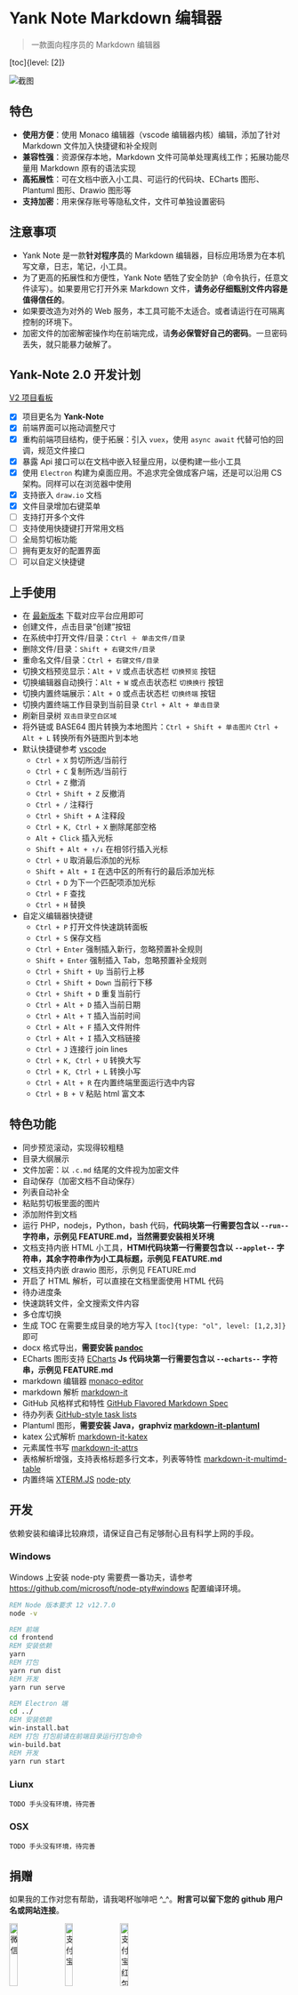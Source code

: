 # Yank Note Markdown 编辑器
> 一款面向程序员的 Markdown 编辑器

[toc]{level: [2]}

![截图](./help/0.png)

## 特色
+ **使用方便**：使用 Monaco 编辑器（vscode 编辑器内核）编辑，添加了针对 Markdown 文件加入快捷键和补全规则
+ **兼容性强**：资源保存本地，Markdown 文件可简单处理离线工作；拓展功能尽量用 Markdown 原有的语法实现
+ **高拓展性**：可在文档中嵌入小工具、可运行的代码块、ECharts 图形、Plantuml 图形、Drawio 图形等
+ **支持加密**：用来保存账号等隐私文件，文件可单独设置密码

## 注意事项
+ Yank Note 是一款**针对程序员**的 Markdown 编辑器，目标应用场景为在本机写文章，日志，笔记，小工具。
+ 为了更高的拓展性和方便性，Yank Note 牺牲了安全防护（命令执行，任意文件读写）。如果要用它打开外来 Markdown 文件，**请务必仔细甄别文件内容是值得信任的**。
+ 如果要改造为对外的 Web 服务，本工具可能不太适合。或者请运行在可隔离控制的环境下。
+ 加密文件的加密解密操作均在前端完成，请**务必保管好自己的密码**。一旦密码丢失，就只能暴力破解了。

## Yank-Note 2.0 开发计划
[V2 项目看板](https://github.com/purocean/yn/projects/2)

+ [x] 项目更名为 **Yank-Note**
+ [x] 前端界面可以拖动调整尺寸
+ [x] 重构前端项目结构，便于拓展：引入 `vuex`，使用 `async await` 代替可怕的回调，规范文件接口
+ [x] 暴露 Api 接口可以在文档中嵌入轻量应用，以便构建一些小工具
+ [x] 使用 `Electron` 构建为桌面应用。不追求完全做成客户端，还是可以沿用 CS 架构。同样可以在浏览器中使用
+ [x] 支持嵌入 `draw.io` 文档
+ [x] 文件目录增加右键菜单
+ [ ] 支持打开多个文件
+ [ ] 支持使用快捷键打开常用文档
+ [ ] 全局剪切板功能
+ [ ] 拥有更友好的配置界面
+ [ ] 可以自定义快捷键

## 上手使用
+ 在 [最新版本](https://github.com/purocean/yn/releases) 下载对应平台应用即可
+ 创建文件，点击目录“创建”按钮
+ 在系统中打开文件/目录：`Ctrl ＋ 单击文件/目录`
+ 删除文件/目录：`Shift + 右键文件/目录`
+ 重命名文件/目录：`Ctrl + 右键文件/目录`
+ 切换文档预览显示：`Alt + V` 或点击状态栏 `切换预览` 按钮
+ 切换编辑器自动换行：`Alt + W` 或点击状态栏 `切换换行` 按钮
+ 切换内置终端展示：`Alt + O` 或点击状态栏 `切换终端` 按钮
+ 切换内置终端工作目录到当前目录 `Ctrl + Alt + 单击目录`
+ 刷新目录树 `双击目录空白区域`
+ 将外链或 BASE64 图片转换为本地图片：`Ctrl + Shift + 单击图片` `Ctrl + Alt + L` 转换所有外链图片到本地
+ 默认快捷键参考 [vscode](https://code.visualstudio.com/)
    + `Ctrl + X` 剪切所选/当前行
    + `Ctrl + C` 复制所选/当前行
    + `Ctrl + Z` 撤消
    + `Ctrl + Shift + Z` 反撤消
    + `Ctrl + /` 注释行
    + `Ctrl + Shift + A` 注释段
    + `Ctrl + K, Ctrl + X` 删除尾部空格
    + `Alt + Click` 插入光标
    + `Shift + Alt + ↑/↓` 在相邻行插入光标
    + `Ctrl + U` 取消最后添加的光标
    + `Shift + Alt + I` 在选中区的所有行的最后添加光标
    + `Ctrl + D` 为下一个匹配项添加光标
    + `Ctrl + F` 查找
    + `Ctrl + H` 替换
+ 自定义编辑器快捷键
    + `Ctrl + P` 打开文件快速跳转面板
    + `Ctrl + S` 保存文档
    + `Ctrl + Enter` 强制插入新行，忽略预置补全规则
    + `Shift + Enter` 强制插入 Tab，忽略预置补全规则
    + `Ctrl + Shift + Up` 当前行上移
    + `Ctrl + Shift + Down` 当前行下移
    + `Ctrl + Shift + D` 重复当前行
    + `Ctrl + Alt + D` 插入当前日期
    + `Ctrl + Alt + T` 插入当前时间
    + `Ctrl + Alt + F` 插入文件附件
    + `Ctrl + Alt + I` 插入文档链接
    + `Ctrl + J` 连接行 join lines
    + `Ctrl + K, Ctrl + U` 转换大写
    + `Ctrl + K, Ctrl + L` 转换小写
    + `Ctrl + Alt + R` 在内置终端里面运行选中内容
    + `Ctrl + B + V` 粘贴 html 富文本

## 特色功能
+ 同步预览滚动，实现得较粗糙
+ 目录大纲展示
+ 文件加密：以 `.c.md` 结尾的文件视为加密文件
+ 自动保存（加密文档不自动保存）
+ 列表自动补全
+ 粘贴剪切板里面的图片
+ 添加附件到文档
+ 运行 PHP，nodejs，Python，bash 代码，**代码块第一行需要包含以 `--run--` 字符串，示例见 FEATURE.md，当然需要安装相关环境**
+ 文档支持内嵌 HTML 小工具，**HTMl代码块第一行需要包含以 `--applet--` 字符串，其余字符串作为小工具标题，示例见 FEATURE.md**
+ 文档支持内嵌 drawio 图形，示例见 FEATURE.md
+ 开启了 HTML 解析，可以直接在文档里面使用 HTML 代码
+ 待办进度条
+ 快速跳转文件，全文搜索文件内容
+ 多仓库切换
+ 生成 TOC 在需要生成目录的地方写入 `[toc]{type: "ol", level: [1,2,3]}` 即可
+ docx 格式导出，**需要安装 [pandoc](https://pandoc.org/)**
+ ECharts 图形支持 [ECharts](https://echarts.baidu.com/) **Js 代码块第一行需要包含以 `--echarts--` 字符串，示例见 FEATURE.md**
+ markdown 编辑器 [monaco-editor](https://github.com/Microsoft/monaco-editor)
+ markdown 解析 [markdown-it](https://github.com/markdown-it/markdown-it)
+ GitHub 风格样式和特性 [GitHub Flavored Markdown Spec](https://github.github.com/gfm/)
+ 待办列表 [GitHub-style task lists](https://github.com/revin/markdown-it-task-lists)
+ Plantuml 图形，**需要安装 Java，graphviz [markdown-it-plantuml](https://github.com/gmunguia/markdown-it-plantuml)**
+ katex 公式解析 [markdown-it-katex](https://github.com/waylonflinn/markdown-it-katex)
+ 元素属性书写 [markdown-it-attrs](https://github.com/arve0/markdown-it-attrs)
+ 表格解析增强，支持表格标题多行文本，列表等特性 [markdown-it-multimd-table](https://github.com/RedBug312/markdown-it-multimd-table)
+ 内置终端 [XTERM.JS](https://xtermjs.org/) [node-pty](https://github.com/Microsoft/node-pty)

## 开发
依赖安装和编译比较麻烦，请保证自己有足够耐心且有科学上网的手段。

### Windows
Windows 上安装 node-pty 需要费一番功夫，请参考 https://github.com/microsoft/node-pty#windows 配置编译环境。

```bat
REM Node 版本要求 12 v12.7.0
node -v

REM 前端
cd frontend
REM 安装依赖
yarn
REM 打包
yarn run dist
REM 开发
yarn run serve

REM Electron 端
cd ../
REM 安装依赖
win-install.bat
REM 打包 打包前请在前端目录运行打包命令
win-build.bat
REM 开发
yarn run start
```

### Liunx
    TODO 手头没有环境，待完善

### OSX
    TODO 手头没有环境，待完善

## 捐赠
如果我的工作对您有帮助，请我喝杯咖啡吧 ^_^。**附言可以留下您的 github 用户名或网站连接**。

<img alt="微信" src="./help/wechat.png" width="17%" style="display: inline-block">　<img alt="支付宝" src="./help/alipay.jpg" width="17%" style="display: inline-block">　<img alt="支付宝红包" src="./help/hb.jpg" width="17%" style="display: inline-block">

1. [wangyedong66](https://github.com/wangyedong66) 2元
1. [yubingcen](https://github.com/yubingcen) 0.1元

## 界面截图
![截图](./help/3.png)
![截图](./help/5.png)
![截图](./help/1.png)
![截图](./help/2.png)
![截图](./help/4.gif)

## 更新日志
[最新发布](https://github.com/purocean/yn/releases)

### [v2.0.0-beta7.11](https://github.com/purocean/yn/releases/tag/v2.0.0-beta7.11) 2019-08-21
1. 增加 2.0 计划
1. Electron 打包
1. 增加 HTML 小工具渲染
1. 增加特色功能说明和示例
1. 目录树自动定位文件
1. 目录树增加右键菜单
1. 目录树和集成终端增加拖动调整尺寸功能
1. 使用自定义 UI 控件代替浏览器阻塞性弹出框，优化界面样式，提升交互体验
1. 默认仓库数据和配置改为在 `<home>/yank-note` 下保存
1. 重构前端代码便于拓展
1. 前端重构文件接口

### [v1.23.0](https://github.com/purocean/yn/releases/tag/v1.23.0) 2019-07-09
1. 增加转换所有外链图片到本地功能 `Ctrl + Alt + L`

### [v1.22.0](https://github.com/purocean/yn/releases/tag/v1.22.0) 2019-05-20
1. 增加粘贴 html 富文本功能 `Ctrl + B + V`
1. 增加插入文档快捷键 `Ctrl + Alt + I`
1. 修复 vue cli 3 打包错误
1. 修复图片链接转义
1. 搜索排除 node_modules
1. 上传文件目录优化

### [v1.21.0](https://github.com/purocean/yn/releases/tag/v1.21.0) 2019-05-03
1. 调整抓取图片到本地的逻辑
1. 优化目录树样式
1. 目录树排除 node_modules
1. eslint 规则调整

### [v1.20.0](https://github.com/purocean/yn/releases/tag/v1.20.0) 2019-04-18
1. 无功能变化，前端使用 vue cli 3

### [v1.19.0](https://github.com/purocean/yn/releases/tag/v1.19.0) 2019-04-15
1. 增加终端打开目录功能 `Ctrl + Alt + 单击目录`
1. 增加刷新目录树功能 `Ctrl + Alt + 单击目录`

### [v1.18.2](https://github.com/purocean/yn/releases/tag/v1.18.2) 2019-03-21
1. 保存加密文件密码不一致时增加提示
1. 修复样式问题

### [v1.18.1](https://github.com/purocean/yn/releases/tag/v1.18.1) 2019-03-01
1. 修复目录样式
1. 修复代码块样式

### [v1.18.0](https://github.com/purocean/yn/releases/tag/v1.18.0) 2019-02-28
1. 代码块增加行号显示
1. 支持统一文档锚点跳转
1. 移除 `Mermaid` 支持
1. 优化打印样式
1. 优化行内代码样式

### [v1.17.0](https://github.com/purocean/yn/releases/tag/v1.17.0) 2019-02-20
1. 支持 `ECharts` 图形
1. `Ctrl + Alt + R` 在内置终端中运行选中代码

### [v1.16.2](https://github.com/purocean/yn/releases/tag/v1.16.2) 2019-02-18
1. 文件树增加操作说明
1. 新增/重命名文件后打开新文件

### [v1.16.1](https://github.com/purocean/yn/releases/tag/v1.16.1) 2019-02-17
1. 修复打印样式

### [v1.16.0](https://github.com/purocean/yn/releases/tag/v1.16.0) 2019-02-16
1. 增加 Readme 展示
1. 处理终端退出逻辑

### [v1.15.1](https://github.com/purocean/yn/releases/tag/v1.15.1) 2019-02-14
1. 更新 UI
1. 内置终端增加 windows 适配

### [v1.15.0](https://github.com/purocean/yn/releases/tag/v1.15.0) 2019-02-13
1. 增加内置终端
1. 运行代码支持在内置终端运行

### [v1.14.0](https://github.com/purocean/yn/releases/tag/v1.14.0) 2019-01-16
1. 上传附件增加日期
1. 快速跳转改用模糊搜索并高亮匹配项

### [v1.13.1](https://github.com/purocean/yn/releases/tag/v1.13.1) 2019-01-14
1. 修复 hr 标签样式

### [v1.13.0](https://github.com/purocean/yn/releases/tag/v1.13.0) 2019-01-05
1. 增加 toc
1. 增加返回顶部按钮

### [v1.12.0](https://github.com/purocean/yn/releases/tag/v1.12.0) 2019-01-03
1. 增加连接行快捷键 `Ctrl + J`
1. 增加转换大小写快捷键 `Ctrl + K, Ctrl + U` `Ctrl + K, Ctrl + L`

### [v1.11.0](https://github.com/purocean/yn/releases/tag/v1.11.0) 2019-01-02
1. 切换编辑器自动换行：`Alt + W` 或点击状态栏 `切换换行` 按钮

### [v1.10.0](https://github.com/purocean/yn/releases/tag/v1.10.0) 2018-12-24
1. 文件列表自然排序
1. 文件目录增加子项目数量显示

### [v1.9.0](https://github.com/purocean/yn/releases/tag/v1.9.0) 2018-11-12
1. 增加切换文档预览功能

### [v1.8.0](https://github.com/purocean/yn/releases/tag/v1.8.0) 2018-08-29
1. 增加在系统中打开文件/目录功能 `Ctrl + 双击文件/目录`

### [v1.6](https://github.com/purocean/yn/releases/tag/v1.6) 2018-08-22
1. 修复部分样式不和谐
1. 修复打开新文件编辑器滚动位置不正确
1. 增加将外链或 BASE64 图片转换为本地图片功能
1. 优化代码高亮在暗色主题下的展示
1. 渲染链接默认在新标签打开

### [v1.5.2](https://github.com/purocean/yn/releases/tag/v1.5.2) 2018-08-13
1. 优化输入数字列表体验
1. 增加直接插入回车和Tab的快捷键
1. 确保文件最后有空行
1. 文件跳转按照最近打开文件排序

### [v1.5.1](https://github.com/purocean/yn/releases/tag/v1.5.1) 2018-08-06
1. 修复打开上一次文件bug

### [v1.5](https://github.com/purocean/yn/releases/tag/v1.5) 2018-08-06
1. 增加状态栏
1. 添加多仓库支持

### [v1.4](https://github.com/purocean/yn/releases/tag/v1.4) 2018-08-02
1. 增加全文搜索功能
1. 修复公式定位问题

### [v1.3](https://github.com/purocean/yn/releases/tag/v1.3) 2018-08-02
1. 增加待办记录时间
1. 增加 bat 脚本运行
1. 优化使用体验

### [v1.2](https://github.com/purocean/yn/releases/tag/v1.2) 2018-07-30
1. 增加待办进度条展示

### [v1.1](https://github.com/purocean/yn/releases/tag/v1.1) 2018-07-29
1. 修复若干问题
1. 增加附件插入
1. 调整为暗色主题
1. 图片新标签预览
1. 增加文件筛选面板 Ctrl + p
